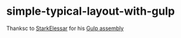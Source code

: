 # simple-typical-layout-with-gulp
Thanksc to [StarkElessar](https://github.com/StarkElessar) for his [Gulp assembly](https://github.com/StarkElessar/gulp-2022)
